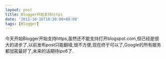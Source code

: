 ```yaml
---
layout: post
title: Blogger开始支持https
date: '2012-10-16T10:20:00+08:00'
tags: [Blogger]
---
```


今天开始Blogger开始支持https,虽然还不能支持打开blogspot.com,但已经是很大的进步了,以前发布post只能翻墙,很不方便,现在终于可以了,Google的所有服务都加密最好了,未来的话期待ipv6了.

